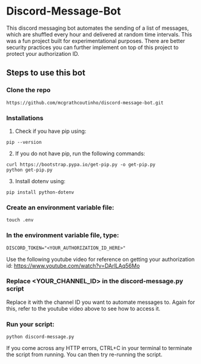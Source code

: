 # Discord-Message-Bot
This discord messaging bot automates the sending of a list of messages, which are shuffled every hour and delivered at random time intervals. This was a fun project built for experimentational purposes. There are better security practices you can further implement on top of this project to protect your authorization ID.

## Steps to use this bot

### Clone the repo

```
https://github.com/mcgrathcoutinho/discord-message-bot.git
```

### Installations

1. Check if you have pip using:
```
pip --version
```

2. If you do not have pip, run the following commands:
```
curl https://bootstrap.pypa.io/get-pip.py -o get-pip.py
python get-pip.py
```

3. Install dotenv using:
```
pip install python-dotenv
```

### Create an environment variable file:
```
touch .env
```

### In the environment variable file, type:
```
DISCORD_TOKEN="<YOUR_AUTHORIZATION_ID_HERE>"
```
Use the following youtube video for reference on getting your authorization id: https://www.youtube.com/watch?v=DArlLAq56Mo

### Replace <YOUR_CHANNEL_ID> in the discord-message.py script 

Replace it with the channel ID you want to automate messages to. Again for this, refer to the youtube video above to see how to access it.

### Run your script:
```
python discord-message.py
```
If you come across any HTTP errors, CTRL+C in your terminal to terminate the script from running. You can then try re-running the script.
